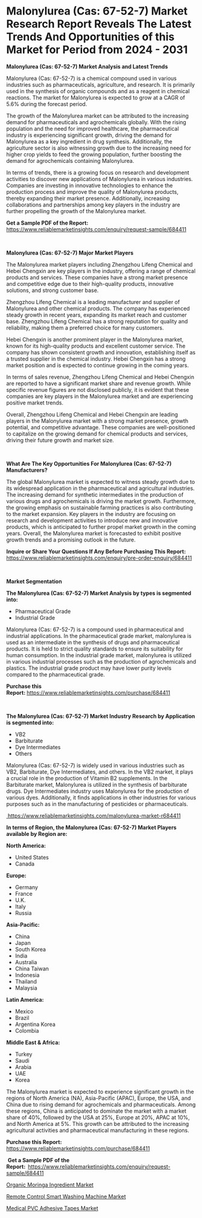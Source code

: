 <p><h1>Malonylurea (Cas: 67-52-7) Market Research Report Reveals The Latest Trends And Opportunities of this Market for Period from 2024 - 2031</h1></p><p><strong>Malonylurea (Cas: 67-52-7) Market Analysis and Latest Trends</strong></p>
<p><p>Malonylurea (Cas: 67-52-7) is a chemical compound used in various industries such as pharmaceuticals, agriculture, and research. It is primarily used in the synthesis of organic compounds and as a reagent in chemical reactions. The market for Malonylurea is expected to grow at a CAGR of 5.6% during the forecast period.</p><p>The growth of the Malonylurea market can be attributed to the increasing demand for pharmaceuticals and agrochemicals globally. With the rising population and the need for improved healthcare, the pharmaceutical industry is experiencing significant growth, driving the demand for Malonylurea as a key ingredient in drug synthesis. Additionally, the agriculture sector is also witnessing growth due to the increasing need for higher crop yields to feed the growing population, further boosting the demand for agrochemicals containing Malonylurea.</p><p>In terms of trends, there is a growing focus on research and development activities to discover new applications of Malonylurea in various industries. Companies are investing in innovative technologies to enhance the production process and improve the quality of Malonylurea products, thereby expanding their market presence. Additionally, increasing collaborations and partnerships among key players in the industry are further propelling the growth of the Malonylurea market.</p></p>
<p><strong>Get a Sample PDF of the Report:&nbsp;</strong> <a href="https://www.reliablemarketinsights.com/enquiry/request-sample/684411">https://www.reliablemarketinsights.com/enquiry/request-sample/684411</a></p>
<p>&nbsp;</p>
<p><strong>Malonylurea (Cas: 67-52-7) Major Market Players</strong></p>
<p><p>The Malonylurea market players including Zhengzhou Lifeng Chemical and Hebei Chengxin are key players in the industry, offering a range of chemical products and services. These companies have a strong market presence and competitive edge due to their high-quality products, innovative solutions, and strong customer base.</p><p>Zhengzhou Lifeng Chemical is a leading manufacturer and supplier of Malonylurea and other chemical products. The company has experienced steady growth in recent years, expanding its market reach and customer base. Zhengzhou Lifeng Chemical has a strong reputation for quality and reliability, making them a preferred choice for many customers.</p><p>Hebei Chengxin is another prominent player in the Malonylurea market, known for its high-quality products and excellent customer service. The company has shown consistent growth and innovation, establishing itself as a trusted supplier in the chemical industry. Hebei Chengxin has a strong market position and is expected to continue growing in the coming years.</p><p>In terms of sales revenue, Zhengzhou Lifeng Chemical and Hebei Chengxin are reported to have a significant market share and revenue growth. While specific revenue figures are not disclosed publicly, it is evident that these companies are key players in the Malonylurea market and are experiencing positive market trends.</p><p>Overall, Zhengzhou Lifeng Chemical and Hebei Chengxin are leading players in the Malonylurea market with a strong market presence, growth potential, and competitive advantage. These companies are well-positioned to capitalize on the growing demand for chemical products and services, driving their future growth and market size.</p></p>
<p>&nbsp;</p>
<p><strong>What Are The Key Opportunities For Malonylurea (Cas: 67-52-7) Manufacturers?</strong></p>
<p><p>The global Malonylurea market is expected to witness steady growth due to its widespread application in the pharmaceutical and agricultural industries. The increasing demand for synthetic intermediates in the production of various drugs and agrochemicals is driving the market growth. Furthermore, the growing emphasis on sustainable farming practices is also contributing to the market expansion. Key players in the industry are focusing on research and development activities to introduce new and innovative products, which is anticipated to further propel market growth in the coming years. Overall, the Malonylurea market is forecasted to exhibit positive growth trends and a promising outlook in the future.</p></p>
<p><strong>Inquire or Share Your Questions If Any Before Purchasing This Report:</strong> <a href="https://www.reliablemarketinsights.com/enquiry/pre-order-enquiry/684411">https://www.reliablemarketinsights.com/enquiry/pre-order-enquiry/684411</a></p>
<p>&nbsp;</p>
<p><strong>Market Segmentation</strong></p>
<p><strong>The Malonylurea (Cas: 67-52-7) Market Analysis by types is segmented into:</strong></p>
<p><ul><li>Pharmaceutical Grade</li><li>Industrial Grade</li></ul></p>
<p><p>Malonylurea (Cas: 67-52-7) is a compound used in pharmaceutical and industrial applications. In the pharmaceutical grade market, malonylurea is used as an intermediate in the synthesis of drugs and pharmaceutical products. It is held to strict quality standards to ensure its suitability for human consumption. In the industrial grade market, malonylurea is utilized in various industrial processes such as the production of agrochemicals and plastics. The industrial grade product may have lower purity levels compared to the pharmaceutical grade.</p></p>
<p><strong>Purchase this Report:&nbsp;</strong><a href="https://www.reliablemarketinsights.com/purchase/684411">https://www.reliablemarketinsights.com/purchase/684411</a></p>
<p>&nbsp;</p>
<p><strong>The Malonylurea (Cas: 67-52-7) Market Industry Research by Application is segmented into:</strong></p>
<p><ul><li>VB2</li><li>Barbiturate</li><li>Dye Intermediates</li><li>Others</li></ul></p>
<p><p>Malonylurea (Cas: 67-52-7) is widely used in various industries such as VB2, Barbiturate, Dye Intermediates, and others. In the VB2 market, it plays a crucial role in the production of Vitamin B2 supplements. In the Barbiturate market, Malonylurea is utilized in the synthesis of barbiturate drugs. Dye Intermediates industry uses Malonylurea for the production of various dyes. Additionally, it finds applications in other industries for various purposes such as in the manufacturing of pesticides or pharmaceuticals.</p></p>
<p><a href="https://www.reliablemarketinsights.com/malonylurea-market-r684411">&nbsp;https://www.reliablemarketinsights.com/malonylurea-market-r684411</a></p>
<p><strong>In terms of Region, the Malonylurea (Cas: 67-52-7) Market Players available by Region are:</strong></p>
<p>
    <p> <strong> North America: </strong>
        <ul>
            <li>United States</li>
            <li>Canada</li>
        </ul>
        </p> 
    <p> <strong> Europe: </strong>
        <ul>
            <li>Germany</li>
            <li>France</li>
            <li>U.K.</li>
            <li>Italy</li>
            <li>Russia</li>
        </ul>
        </p> 
    <p> <strong> Asia-Pacific: </strong>
        <ul>
            <li>China</li>
            <li>Japan</li>
            <li>South Korea</li>
            <li>India</li>
            <li>Australia</li>
            <li>China Taiwan</li>
            <li>Indonesia</li>
            <li>Thailand</li>
            <li>Malaysia</li>
        </ul>
        </p> 
    <p> <strong> Latin America: </strong>
        <ul>
            <li>Mexico</li>
            <li>Brazil</li>
            <li>Argentina Korea</li>
            <li>Colombia</li>
        </ul>
        </p> 
    <p> <strong> Middle East & Africa: </strong>
        <ul>
            <li>Turkey</li>
            <li>Saudi</li>
            <li>Arabia</li>
            <li>UAE</li>
            <li>Korea</li>
        </ul>
    </p>
    </p>
<p><p>The Malonylurea market is expected to experience significant growth in the regions of North America (NA), Asia-Pacific (APAC), Europe, the USA, and China due to rising demand for agrochemicals and pharmaceuticals. Among these regions, China is anticipated to dominate the market with a market share of 40%, followed by the USA at 25%, Europe at 20%, APAC at 10%, and North America at 5%. This growth can be attributed to the increasing agricultural activities and pharmaceutical manufacturing in these regions.</p></p>
<p><strong>Purchase this Report: </strong><a href="https://www.reliablemarketinsights.com/purchase/684411">https://www.reliablemarketinsights.com/purchase/684411</a></p>
<p>&nbsp;<strong>Get a Sample PDF of the Report:&nbsp;&nbsp;</strong><a href="https://www.reliablemarketinsights.com/enquiry/request-sample/684411">https://www.reliablemarketinsights.com/enquiry/request-sample/684411</a></p>
<p><strong></strong></p>
<p><p><a href="https://medium.com/@tankuser238_5568/an-in-depth-analysis-of-the-global-organic-moringa-ingredient-market-scope-and-its-rapid-growing-5-1-95df0c262224">Organic Moringa Ingredient Market</a></p><p><a href="https://medium.com/@dellkoepp_34276/remote-control-smart-washing-machine-market-research-report-includes-analysis-on-market-size-share-565a9c55173c">Remote Control Smart Washing Machine Market</a></p><p><a href="https://medium.com/@guyskiles48/medical-pvc-adhesive-tapes-market-global-market-insights-and-sales-trends-2024-to-2031-86cb1309a0be">Medical PVC Adhesive Tapes Market</a></p></p>